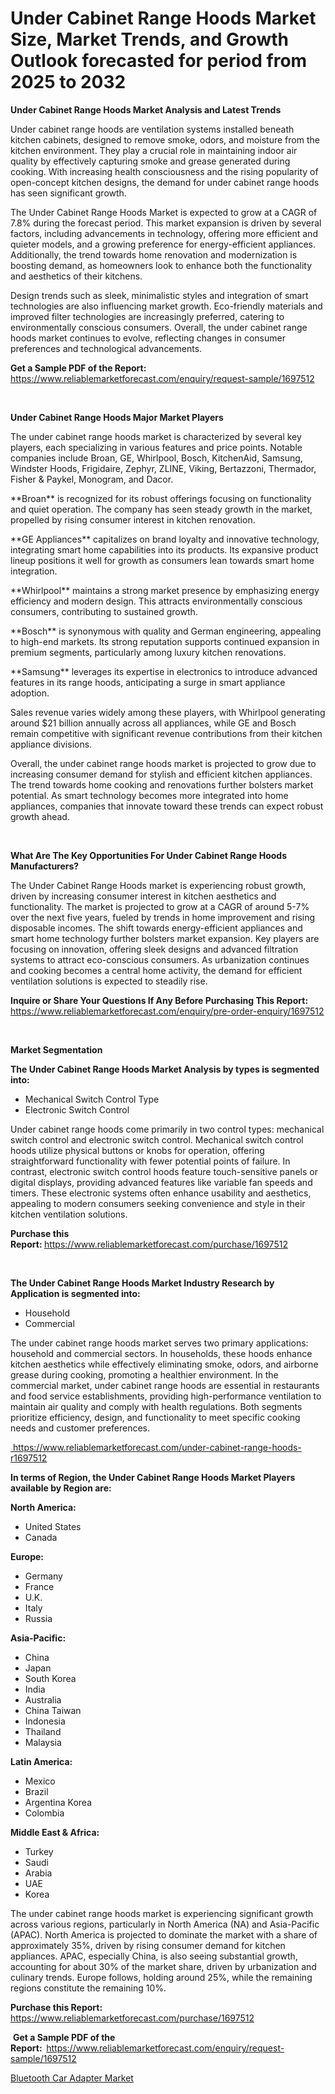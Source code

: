 <p><h1>Under Cabinet Range Hoods Market Size, Market Trends, and Growth Outlook forecasted for period from 2025 to 2032</h1></p><p><strong>Under Cabinet Range Hoods Market Analysis and Latest Trends</strong></p>
<p><p>Under cabinet range hoods are ventilation systems installed beneath kitchen cabinets, designed to remove smoke, odors, and moisture from the kitchen environment. They play a crucial role in maintaining indoor air quality by effectively capturing smoke and grease generated during cooking. With increasing health consciousness and the rising popularity of open-concept kitchen designs, the demand for under cabinet range hoods has seen significant growth.</p><p>The Under Cabinet Range Hoods Market is expected to grow at a CAGR of 7.8% during the forecast period. This market expansion is driven by several factors, including advancements in technology, offering more efficient and quieter models, and a growing preference for energy-efficient appliances. Additionally, the trend towards home renovation and modernization is boosting demand, as homeowners look to enhance both the functionality and aesthetics of their kitchens. </p><p>Design trends such as sleek, minimalistic styles and integration of smart technologies are also influencing market growth. Eco-friendly materials and improved filter technologies are increasingly preferred, catering to environmentally conscious consumers. Overall, the under cabinet range hoods market continues to evolve, reflecting changes in consumer preferences and technological advancements.</p></p>
<p><strong>Get a Sample PDF of the Report:&nbsp;</strong> <a href="https://www.reliablemarketforecast.com/enquiry/request-sample/1697512?utm_campaign=1899&utm_medium=2&utm_source=Github&utm_content=ia&utm_term=08022025&utm_id=under-cabinet-range-hoods">https://www.reliablemarketforecast.com/enquiry/request-sample/1697512</a></p>
<p>&nbsp;</p>
<p><strong>Under Cabinet Range Hoods Major Market Players</strong></p>
<p><p>The under cabinet range hoods market is characterized by several key players, each specializing in various features and price points. Notable companies include Broan, GE, Whirlpool, Bosch, KitchenAid, Samsung, Windster Hoods, Frigidaire, Zephyr, ZLINE, Viking, Bertazzoni, Thermador, Fisher & Paykel, Monogram, and Dacor. </p><p>**Broan** is recognized for its robust offerings focusing on functionality and quiet operation. The company has seen steady growth in the market, propelled by rising consumer interest in kitchen renovation.</p><p>**GE Appliances** capitalizes on brand loyalty and innovative technology, integrating smart home capabilities into its products. Its expansive product lineup positions it well for growth as consumers lean towards smart home integration.</p><p>**Whirlpool** maintains a strong market presence by emphasizing energy efficiency and modern design. This attracts environmentally conscious consumers, contributing to sustained growth.</p><p>**Bosch** is synonymous with quality and German engineering, appealing to high-end markets. Its strong reputation supports continued expansion in premium segments, particularly among luxury kitchen renovations.</p><p>**Samsung** leverages its expertise in electronics to introduce advanced features in its range hoods, anticipating a surge in smart appliance adoption.</p><p>Sales revenue varies widely among these players, with Whirlpool generating around $21 billion annually across all appliances, while GE and Bosch remain competitive with significant revenue contributions from their kitchen appliance divisions. </p><p>Overall, the under cabinet range hoods market is projected to grow due to increasing consumer demand for stylish and efficient kitchen appliances. The trend towards home cooking and renovations further bolsters market potential. As smart technology becomes more integrated into home appliances, companies that innovate toward these trends can expect robust growth ahead.</p></p>
<p>&nbsp;</p>
<p><strong>What Are The Key Opportunities For Under Cabinet Range Hoods Manufacturers?</strong></p>
<p><p>The Under Cabinet Range Hoods market is experiencing robust growth, driven by increasing consumer interest in kitchen aesthetics and functionality. The market is projected to grow at a CAGR of around 5-7% over the next five years, fueled by trends in home improvement and rising disposable incomes. The shift towards energy-efficient appliances and smart home technology further bolsters market expansion. Key players are focusing on innovation, offering sleek designs and advanced filtration systems to attract eco-conscious consumers. As urbanization continues and cooking becomes a central home activity, the demand for efficient ventilation solutions is expected to steadily rise.</p></p>
<p><strong>Inquire or Share Your Questions If Any Before Purchasing This Report:</strong> <a href="https://www.reliablemarketforecast.com/enquiry/pre-order-enquiry/1697512?utm_campaign=1899&utm_medium=2&utm_source=Github&utm_content=ia&utm_term=08022025&utm_id=under-cabinet-range-hoods">https://www.reliablemarketforecast.com/enquiry/pre-order-enquiry/1697512</a></p>
<p>&nbsp;</p>
<p><strong>Market Segmentation</strong></p>
<p><strong>The Under Cabinet Range Hoods Market Analysis by types is segmented into:</strong></p>
<p><ul><li>Mechanical Switch Control Type</li><li>Electronic Switch Control</li></ul></p>
<p><p>Under cabinet range hoods come primarily in two control types: mechanical switch control and electronic switch control. Mechanical switch control hoods utilize physical buttons or knobs for operation, offering straightforward functionality with fewer potential points of failure. In contrast, electronic switch control hoods feature touch-sensitive panels or digital displays, providing advanced features like variable fan speeds and timers. These electronic systems often enhance usability and aesthetics, appealing to modern consumers seeking convenience and style in their kitchen ventilation solutions.</p></p>
<p><strong>Purchase this Report:&nbsp;</strong><a href="https://www.reliablemarketforecast.com/purchase/1697512?utm_campaign=1899&utm_medium=2&utm_source=Github&utm_content=ia&utm_term=08022025&utm_id=under-cabinet-range-hoods">https://www.reliablemarketforecast.com/purchase/1697512</a></p>
<p>&nbsp;</p>
<p><strong>The Under Cabinet Range Hoods Market Industry Research by Application is segmented into:</strong></p>
<p><ul><li>Household</li><li>Commercial</li></ul></p>
<p><p>The under cabinet range hoods market serves two primary applications: household and commercial sectors. In households, these hoods enhance kitchen aesthetics while effectively eliminating smoke, odors, and airborne grease during cooking, promoting a healthier environment. In the commercial market, under cabinet range hoods are essential in restaurants and food service establishments, providing high-performance ventilation to maintain air quality and comply with health regulations. Both segments prioritize efficiency, design, and functionality to meet specific cooking needs and customer preferences.</p></p>
<p><a href="https://www.reliablemarketforecast.com/under-cabinet-range-hoods-r1697512?utm_campaign=1899&utm_medium=2&utm_source=Github&utm_content=ia&utm_term=08022025&utm_id=under-cabinet-range-hoods">&nbsp;https://www.reliablemarketforecast.com/under-cabinet-range-hoods-r1697512</a></p>
<p><strong>In terms of Region, the Under Cabinet Range Hoods Market Players available by Region are:</strong></p>
<p>
    <p> <strong> North America: </strong>
        <ul>
            <li>United States</li>
            <li>Canada</li>
        </ul>
        </p> 
    <p> <strong> Europe: </strong>
        <ul>
            <li>Germany</li>
            <li>France</li>
            <li>U.K.</li>
            <li>Italy</li>
            <li>Russia</li>
        </ul>
        </p> 
    <p> <strong> Asia-Pacific: </strong>
        <ul>
            <li>China</li>
            <li>Japan</li>
            <li>South Korea</li>
            <li>India</li>
            <li>Australia</li>
            <li>China Taiwan</li>
            <li>Indonesia</li>
            <li>Thailand</li>
            <li>Malaysia</li>
        </ul>
        </p> 
    <p> <strong> Latin America: </strong>
        <ul>
            <li>Mexico</li>
            <li>Brazil</li>
            <li>Argentina Korea</li>
            <li>Colombia</li>
        </ul>
        </p> 
    <p> <strong> Middle East & Africa: </strong>
        <ul>
            <li>Turkey</li>
            <li>Saudi</li>
            <li>Arabia</li>
            <li>UAE</li>
            <li>Korea</li>
        </ul>
    </p>
    </p>
<p><p>The under cabinet range hoods market is experiencing significant growth across various regions, particularly in North America (NA) and Asia-Pacific (APAC). North America is projected to dominate the market with a share of approximately 35%, driven by rising consumer demand for kitchen appliances. APAC, especially China, is also seeing substantial growth, accounting for about 30% of the market share, driven by urbanization and culinary trends. Europe follows, holding around 25%, while the remaining regions constitute the remaining 10%.</p></p>
<p><strong>Purchase this Report: </strong><a href="https://www.reliablemarketforecast.com/purchase/1697512?utm_campaign=1899&utm_medium=2&utm_source=Github&utm_content=ia&utm_term=08022025&utm_id=under-cabinet-range-hoods">https://www.reliablemarketforecast.com/purchase/1697512</a></p>
<p>&nbsp;<strong>Get a Sample PDF of the Report:&nbsp;&nbsp;</strong><a href="https://www.reliablemarketforecast.com/enquiry/request-sample/1697512?utm_campaign=1899&utm_medium=2&utm_source=Github&utm_content=ia&utm_term=08022025&utm_id=under-cabinet-range-hoods">https://www.reliablemarketforecast.com/enquiry/request-sample/1697512</a></p>
<p><strong></strong></p>
<p><p><a href="https://github.com/YashRP12/Market-Research-Report-List-7/blob/main/bluetooth-car-adapter-market.md?utm_campaign=1899&utm_medium=2&utm_source=Github&utm_content=ia&utm_term=08022025&utm_id=under-cabinet-range-hoods">Bluetooth Car Adapter Market</a></p></p>